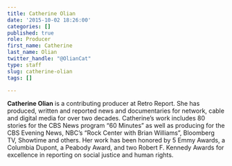 ```yaml
---
title: Catherine Olian
date: '2015-10-02 18:26:00'
categories: []
published: true
role: Producer
first_name: Catherine
last_name: Olian
twitter_handle: "@OlianCat"
type: staff
slug: catherine-olian
tags: []

---
```

**Catherine Olian** is a contributing producer at Retro Report. She has produced, written and reported news and documentaries for network, cable and digital media for over two decades. Catherine’s work includes 80 stories for the CBS News program “60 Minutes” as well as producing for the CBS Evening News, NBC’s “Rock Center with Brian Williams”, Bloomberg TV, Showtime and others. Her work has been honored by 5 Emmy Awards, a Columbia Dupont, a Peabody Award, and two Robert F. Kennedy Awards for excellence in reporting on social justice and human rights.

